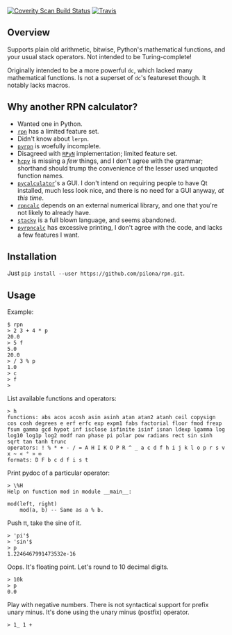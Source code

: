 [![Coverity Scan Build Status](https://img.shields.io/coverity/scan/10257.svg)](https://scan.coverity.com/projects/pilona-rpn)
[![Travis](https://img.shields.io/travis/rust-lang/rust.svg)](https://travis-ci.org/pilona/RPN)

## Overview ##

Supports plain old arithmetic, bitwise, Python's mathematical functions, and
your usual stack operators. Not intended to be Turing-complete!

Originally intended to be a more powerful `dc`, which lacked many mathematical
functions. Is not a superset of `dc`'s featureset though. It notably lacks
macros.

## Why another RPN calculator? ##

- Wanted one in Python.
- [`rpn`](https://pypi.org/project/rpn/) has a limited feature set.
- Didn't know about `lerpn`.
- [`pyrpn`](https://pypi.org/project/pyrpn/) is woefully incomplete.
- Disagreed with [`RPyN`](https://pypi.org/project/RPyN/) implementation;
  limited feature set.
- [`hcpy`](https://pypi.org/project/hcpy/) is missing a *few* things, and
  I don't agree with the grammar; shorthand should trump the convenience of the
  lesser used unquoted function names.
- [`pycalculator`](https://pypi.org/project/pycalculator/)'s a GUI. I don't
  intend on requiring people to have Qt installed, much less look nice, and
  there is no need for a GUI anyway, *at this time*.
- [`rpncalc`](https://pypi.org/project/rpncalc/) depends on an external
  numerical library, and one that you're not likely to already have.
- [`stacky`](https://pypi.org/project/stacky/) is a full blown language, and
  seems abandoned.
- [`pyrpncalc`](https://pypi.org/project/pyrpncalc/) has excessive printing,
  I don't agree with the code, and lacks a few features I want.

## Installation ##

Just `pip install --user https://github.com/pilona/rpn.git`.

## Usage ##

Example:

    $ rpn
    > 2 3 + 4 * p
    20.0
    > 5 f
    5.0
    20.0
    > / 3 % p
    1.0
    > c
    > f
    >

List available functions and operators:

    > h
    functions: abs acos acosh asin asinh atan atan2 atanh ceil copysign cos cosh degrees e erf erfc exp expm1 fabs factorial floor fmod frexp fsum gamma gcd hypot inf isclose isfinite isinf isnan ldexp lgamma log log10 log1p log2 modf nan phase pi polar pow radians rect sin sinh sqrt tan tanh trunc
    operators: ! % * + - / = A H I K O P R ^ _ a c d f h i j k l o p r s v x ~ « ° » ∞
    formats: D F b c d f i s t

Print pydoc of a particular operator:

    > \%H
    Help on function mod in module __main__:

    mod(left, right)
        mod(a, b) -- Same as a % b.

Push π, take the sine of it.

    > 'pi'$
    > 'sin'$
    > p
    1.2246467991473532e-16

Oops. It's floating point. Let's round to 10 decimal digits.

    > 10k
    > p
    0.0

Play with negative numbers. There is not syntactical support for prefix unary
minus. It's done using the unary minus (postfix) operator.

    > 1_ 1 +

